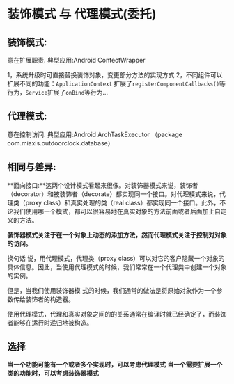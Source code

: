 # 装饰模式 与 代理模式(委托)


##  装饰模式:

意在扩展职责.
典型应用:Android ContectWrapper

1，系统升级时可直接替换装饰对象，变更部分方法的实现方式
2，不同组件可以扩展不同的功能：`ApplicationContext` 扩展了`registerComponentCallbacks()`等行为，`Service`扩展了`onBind`等行为...

## 代理模式:

意在控制访问.
典型应用:Android ArchTaskExecutor （package com.miaxis.outdoorclock.database）

## 相同与差异:

**面向接口:**这两个设计模式看起来很像。对装饰器模式来说，装饰者（decorator）和被装饰者（decorate）都实现同一个接口。对代理模式来说，代理类（proxy class）和真实处理的类（real class）都实现同一个接口。此外，不论我们使用哪一个模式，都可以很容易地在真实对象的方法前面或者后面加上自定义的方法。

**装饰器模式关注于在一个对象上动态的添加方法，然而代理模式关注于控制对对象的访问。**

换句话 说，用代理模式，代理类（proxy class）可以对它的客户隐藏一个对象的具体信息。因此，当使用代理模式的时候，我们常常在一个代理类中创建一个对象的实例。

但是，当我们使用装饰器模 式的时候，我们通常的做法是将原始对象作为一个参数传给装饰者的构造器。

使用代理模式，代理和真实对象之间的的关系通常在编译时就已经确定了，而装饰者能够在运行时递归地被构造。    

## 选择
**当一个功能可能有一个或者多个实现时，可以考虑代理模式**
**当一个需要扩展一个类的功能时，可以考虑装饰器模式**